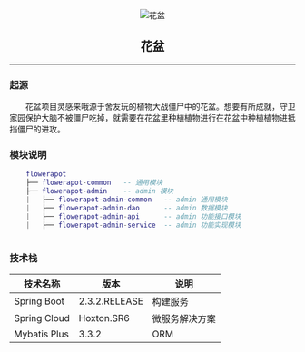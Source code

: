 <p style="text-align: center;" align="center">
    <img src="https://gitee.com/nut-cloud/flowerpot/raw/master/doc/images/logo.gif" alt="花盆">
</p>
<p style="text-align: center;"  align="center">
    <h2  style="text-align: center;"  align="center">花盆</h2>
</p>
<hr/>

### 起源
<p style="text-indent: 2em;">
    花盆项目灵感来哦源于舍友玩的植物大战僵尸中的花盆。想要有所成就，守卫家园保护大脑不被僵尸吃掉，就需要在花盆里种植植物进行在花盆中种植植物进抵挡僵尸的进攻。
</p>

### 模块说明

```lua
    flowerapot
    ├── flowerapot-common   -- 通用模块
    ├── flowerapot-admin    -- admin 模块
    |   ├── flowerapot-admin-common   -- admin 通用模块
    |   ├── flowerapot-admin-dao      -- admin 数据模块
    |   ├── flowerapot-admin-api      -- admin 功能接口模块
    |   ├── flowerapot-admin-service  -- admin 功能实现模块
    
```
    
### 技术栈

|技术名称|版本|说明|
|----|----|----|
|Spring Boot    |2.3.2.RELEASE|构建服务|
|Spring Cloud   |Hoxton.SR6   |微服务解决方案|
|Mybatis Plus   |3.3.2        | ORM|


 